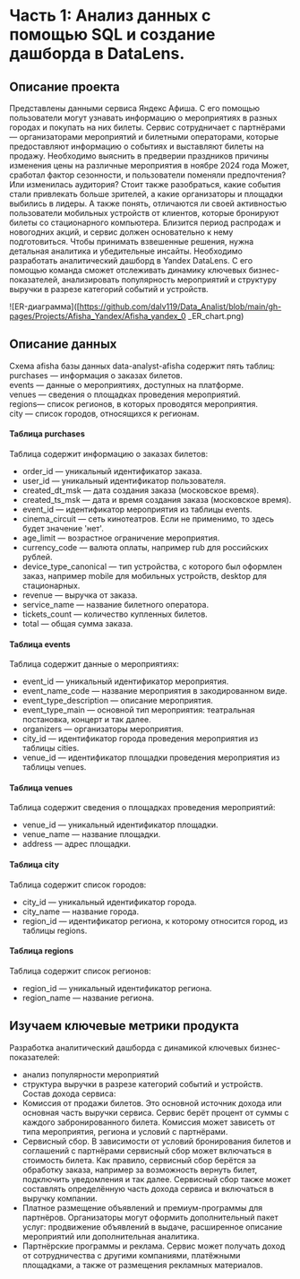 # Часть 1: Анализ данных с помощью SQL и создание дашборда в DataLens.
## Описание проекта
Представлены данными сервиса Яндекс Афиша. С его помощью пользователи могут узнавать информацию о мероприятиях 
в разных городах и покупать на них билеты. Сервис сотрудничает с партнёрами — организаторами мероприятий и билетными операторами, 
которые предоставляют информацию о событиях и выставляют билеты на продажу.
Необходимо выяснить в предверии праздников причины изменения цены на различные мероприятия в ноябре 2024 года
Может, сработал фактор сезонности, и пользователи поменяли предпочтения? Или изменилась аудитория? 
Стоит также разобраться, какие события стали привлекать больше зрителей, а какие организаторы и площадки выбились в лидеры. 
А также понять, отличаются ли своей активностью пользователи мобильных устройств от клиентов, которые бронируют билеты 
со стационарного компьютера.
Близится период распродаж и новогодних акций, и сервис должен основательно к нему подготовиться. 
Чтобы принимать взвешенные решения, нужна детальная аналитика и убедительные инсайты.
Необходимо разработать аналитический дашборд в Yandex DataLens. С его помощью команда сможет отслеживать динамику ключевых бизнес-показателей, 
анализировать популярность мероприятий и структуру выручки в разрезе категорий событий и устройств.

![ER-диаграмма]([https://github.com/dalv119/Data_Analist/blob/main/gh-pages/Projects/Afisha_Yandex/Afisha_yandex_0 _ER_chart.png)

## Описание данных
Схема afisha базы данных data-analyst-afisha содержит пять таблиц:  
purchases — информация о заказах билетов.  
events — данные о мероприятиях, доступных на платформе.  
venues — сведения о площадках проведения мероприятий.  
regions— список регионов, в которых проводятся мероприятия.  
city — список городов, относящихся к регионам.  
#### Таблица purchases  
Таблица содержит информацию о заказах билетов:  
- order_id — уникальный идентификатор заказа.  
- user_id — уникальный идентификатор пользователя.
- created_dt_msk — дата создания заказа (московское время).
- created_ts_msk — дата и время создания заказа (московское время).
- event_id — идентификатор мероприятия из таблицы events.
- cinema_circuit — сеть кинотеатров. Если не применимо, то здесь будет значение 'нет'.
- age_limit — возрастное ограничение мероприятия.
- currency_code — валюта оплаты, например rub для российских рублей.
- device_type_canonical — тип устройства, с которого был оформлен заказ, например mobile для мобильных устройств, desktop для стационарных.
- revenue — выручка от заказа.
- service_name — название билетного оператора.
- tickets_count — количество купленных билетов.
- total — общая сумма заказа.
#### Таблица events
Таблица содержит данные о мероприятиях:
- event_id — уникальный идентификатор мероприятия.
- event_name_code — название мероприятия в закодированном виде.
- event_type_description — описание мероприятия.
- event_type_main — основной тип мероприятия: театральная постановка, концерт и так далее.
- organizers — организаторы мероприятия.
- city_id — идентификатор города проведения мероприятия из таблицы cities.
- venue_id — идентификатор площадки проведения мероприятия из таблицы venues.
#### Таблица venues
Таблица содержит сведения о площадках проведения мероприятий:
- venue_id — уникальный идентификатор площадки.
- venue_name — название площадки.
- address — адрес площадки.
#### Таблица city
Таблица содержит список городов:
- city_id — уникальный идентификатор города.
- city_name — название города.
- region_id — идентификатор региона, к которому относится город, из таблицы regions.
#### Таблица regions
Таблица содержит список регионов:
- region_id — уникальный идентификатор региона.
- region_name — название региона.

## Изучаем ключевые метрики продукта
Разработка аналитический дашборда с динамикой ключевых бизнес-показателей: 
- анализ популярности мероприятий 
- структура выручки в разрезе категорий событий и устройств. 
Состав дохода сервиса:
- Комиссия от продажи билетов. Это основной источник дохода или основная часть выручки сервиса. Сервис берёт процент от суммы с каждого забронированного билета. Комиссия может зависеть от типа мероприятия, региона и условий с партнёрами.
- Сервисный сбор. В зависимости от условий бронирования билетов и соглашений с партнёрами сервисный сбор может включаться в стоимость билета. Как правило, сервисный сбор берётся за обработку заказа, например за возможность вернуть билет, подключить уведомления и так далее. Сервисный сбор также может составлять определённую часть дохода сервиса и включаться в выручку компании.
- Платное размещение объявлений и премиум-программы для партнёров. Организаторы могут оформить дополнительный пакет услуг: продвижение объявлений в выдаче, расширенное описание мероприятий или дополнительная аналитика.
- Партнёрские программы и реклама. Сервис может получать доход от сотрудничества с другими компаниями, платёжными площадками, а также от размещения рекламных материалов.







